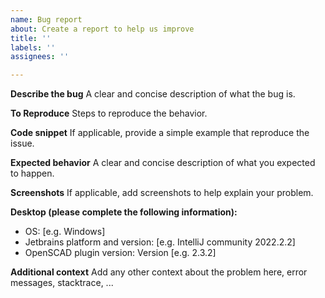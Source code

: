 ```yaml
---
name: Bug report
about: Create a report to help us improve
title: ''
labels: ''
assignees: ''

---
```


**Describe the bug**
A clear and concise description of what the bug is.

**To Reproduce**
Steps to reproduce the behavior.

**Code snippet**
If applicable, provide a simple example that reproduce the issue.

**Expected behavior**
A clear and concise description of what you expected to happen.

**Screenshots**
If applicable, add screenshots to help explain your problem.

**Desktop (please complete the following information):**
 - OS: [e.g. Windows]
 - Jetbrains platform and version: [e.g. IntelliJ community  2022.2.2]
 - OpenSCAD plugin version: Version [e.g. 2.3.2]

**Additional context**
Add any other context about the problem here, error messages, stacktrace, ...

